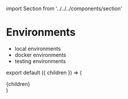 import Section from '../../../components/section'

# Environments

- local environments
- docker environments
- testing environments

export default ({ children }) => (
  <Section name='environments'>{children}</Section>
)
